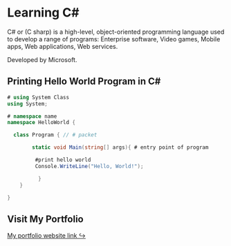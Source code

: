 # Learning C#

C# or (C sharp) is a high-level, object-oriented programming language used to develop a range of programs:
Enterprise software, Video games, Mobile apps, Web applications, Web services. 

Developed by Microsoft.


## Printing Hello World Program in C#

```c#
# using System Class
using System; 

# namespace name
namespace HelloWorld {  

  class Program { // # packet

        static void Main(string[] args){ # entry point of program

         #print hello world
         Console.WriteLine("Hello, World!"); 

          }
    }

}
```
## Visit My Portfolio

[My portfolio website link ↪](https://hassaan-dev.vercel.app/)
